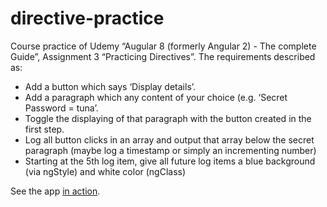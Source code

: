 # directive-practice
Course practice of Udemy “Augular 8 (formerly Angular 2) - The complete Guide”, Assignment 3 “Practicing Directives”. The requirements described as:
- Add a button which says ‘Display details’.
- Add a paragraph which any content of your choice (e.g. ‘Secret Password = tuna’.
- Toggle the displaying of that paragraph with the button created in the first step.
- Log all button clicks in an array and output that array below the secret paragraph (maybe log a timestamp or simply an incrementing number)
- Starting at the 5th log item, give all future log items a blue background (via ngStyle) and white color (ngClass)

See the app [in action](https://directive-practice.firebaseapp.com/).